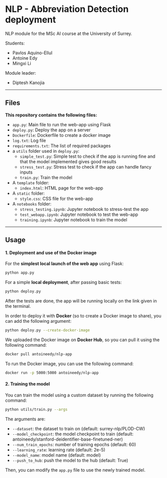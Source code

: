 # NLP - Abbreviation Detection deployment
NLP module for the MSc AI course at the University of Surrey.

Students:
* Pavlos Aquino-Ellul
* Antoine Edy
* Mingxi Li

Module leader:
* Diptesh Kanojia


----
## Files

__This repository contains the following files:__
- `app.py`: Main file to run the web-app using Flask
- `deploy.py`: Deploy the app on a server
- `Dockerfile`: Dockerfile to create a docker image
- `log.txt`: Log file
- `requirements.txt`: The list of required packages
- a `utils` folder used in `deploy.py`:
    - `simple_test.py`: Simple test to check if the app is running fine and that the model implemented gives good results
    - `stress_test.py`: Stress test to check if the app can handle fancy inputs
    - `train.py`: Train the model
- A `template` folder:
    - `index.html`: HTML page for the web-app
- A `static` folder:
    - `style.css`: CSS file for the web-app
- A `notebooks` folder:
    - `stress_testing.ipynb`: Jupyter notebook to stress-test the app
    - `test_webapp.ipynb`: Jupyter notebook to test the web-app
    - `training.ipynb`: Jupyter notebook to train the model

----

## Usage

#### 1. Deployment and use of the Docker image

For the __simplest local launch of the web app__ using Flask:
```bash
python app.py
```

For a simple __local deployment__, after passing basic tests:
```bash
python deploy.py
```
After the tests are done, the app will be running locally on the link given in the terminal.

In order to deploy it with __Docker__ (so to create a Docker image to share), you can add the following argument:
```bash
python deploy.py --create-docker-image
```

We uploaded the Docker image on __Docker Hub__, so you can pull it using the following command:
```bash
docker pull antoineedy/nlp-app
```

To run the Docker image, you can use the following command:
```bash
docker run -p 5000:5000 antoineedy/nlp-app
```

#### 2. Training the model

You can train the model using a custom dataset by running the following command:
```bash
python utils/train.py --args
```
The arguments are:
* `--dataset`: the dataset to train on (default: surrey-nlp/PLOD-CW)
* `--model_checkpoint`: the model checkpoint to train (default: antoineedy/stanford-deidentifier-base-finetuned-ner)
* `--num_train_epochs`: number of training epochs (default: 60)
* `--learning_rate`: learning rate (default: 2e-5)
* `--model_name`: model name (default: model)
* `--push_to_hub`: push the model to the hub (default: True)

Then, you can modify the `app.py` file to use the newly trained model.
